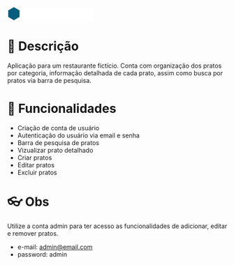 ![logo marca do food explorer](./src/assets/img/logo_full.png)


# :scroll: Descrição

Aplicação para um restaurante fictício. 
Conta com organização dos pratos por categoria, informação detalhada de cada prato, assim como busca por pratos via barra de pesquisa. 


# :wrench: Funcionalidades

- Criação de conta de usuário
- Autenticação do usuário via email e senha
- Barra de pesquisa de pratos
- Vizualizar prato detalhado
- Criar pratos
- Editar pratos
- Excluir pratos

# :eyeglasses: Obs

Utilize a conta admin para ter acesso as funcionalidades de adicionar, editar e remover pratos.

- e-mail: admin@email.com
- password: admin
